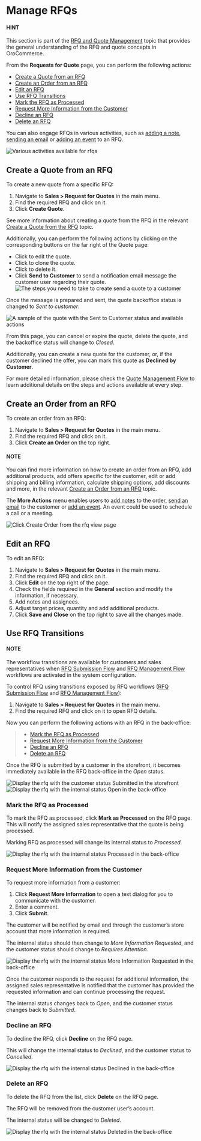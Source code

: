 <a id="mc-sales-rfq-manage"></a>

# Manage RFQs

#### HINT
This section is part of the [RFQ and Quote Management](../../../concept-guides/rfq-quotes/index.md#concept-guide-rfq-quotes) topic that provides the general understanding of the RFQ and quote concepts in OroCommerce.

From the **Requests for Quote** page, you can perform the following actions:

* [Create a Quote from an RFQ]()
* [Create an Order from an RFQ]()
* [Edit an RFQ]()
* [Use RFQ Transitions]()
* [Mark the RFQ as Processed]()
* [Request More Information from the Customer]()
* [Decline an RFQ]()
* [Delete an RFQ]()

You can also engage RFQs in various activities, such as [adding a note](../../getting-started/information-management/notes.md#user-guide-add-note), [sending an email](../../getting-started/user-menu/my-emails.md#user-guide-using-emails) or [adding an event](../../activities/calendar-events/index.md#doc-activities-events) to an RFQ.

![Various activities available for rfqs](user/img/sales/rfq/rfq_4.png)

## Create a Quote from an RFQ

To create a new quote from a specific RFQ:

1. Navigate to **Sales > Request for Quotes** in the main menu.
2. Find the required RFQ and click on it.
3. Click **Create Quote**.

See more information about creating a quote from the RFQ in the relevant [Create a Quote from the RFQ](../quotes/create/create-from-rfq.md#quote-create-from-rfq) topic.

Additionally, you can perform the following actions by clicking on the corresponding buttons on the far right of the Quote page:

* Click <i class="fa fa-edit fa-lg" aria-hidden="true"></i> to edit the quote.
* Click <i class="far fa-copy" aria-hidden="true"></i> to clone the quote.
* Click <i class="fas fa-trash-alt" aria-hidden="true"></i> to delete it.
* Click <i class="fa fa-envelope fa-lg" aria-hidden="true"></i> **Send to Customer** to send a notification email message the customer user regarding their quote.
  ![The steps you need to take to create send a quote to a customer](user/img/sales/rfq/rfq_7.png)

Once the message is prepared and sent, the quote backoffice status is changed to *Sent to customer*.

![A sample of the quote with the Sent to Customer status and available actions](user/img/sales/rfq/rfq_8.png)

From this page, you can cancel <i class="fa fa-times fa-lg" aria-hidden="true"></i> or expire <i class="far fa-clock" aria-hidden="true"></i> the quote, delete <i class="fas fa-trash-alt" aria-hidden="true"></i> the quote, and the backoffice status will change to *Closed*.

Additionally, you can create a new quote for the customer, or, if the customer declined the offer, you can mark this quote as **Declined by Customer**.

For more detailed information, please check the [Quote Management Flow](../quotes/flows/index.md#simple-quote-management) to learn additional details on the steps and actions available at every step.

## Create an Order from an RFQ

To create an order from an RFQ:

1. Navigate to **Sales > Request for Quotes** in the main menu.
2. Find the required RFQ and click on it.
3. Click **Create an Order** on the top right.

#### NOTE
You can find more information on how to create an order from an RFQ, add additional products, add offers specific for the customer, edit or add shipping and billing information, calculate shipping options, add discounts and more, in the relevant [Create an Order from an RFQ](../orders/create.md#user-guide-sales-orders-create-from-rfq) topic.

The **More Actions** menu enables users to [add notes](../../getting-started/information-management/notes.md#user-guide-add-note) to the order, [send an email](../../getting-started/user-menu/my-emails.md#user-guide-using-emails) to the customer or [add an event](../../activities/calendar-events/index.md#doc-activities-events). An event could be used to schedule a call or a meeting.

![Click Create Order from the rfq view page](user/img/sales/rfq/rfq_11.png)

<a id="user-guide-sales-requests-for-quote-edit"></a>

## Edit an RFQ

To edit an RFQ:

1. Navigate to **Sales > Request for Quotes** in the main menu.
2. Find the required RFQ and click on it.
3. Click **Edit** on the top right of the page.
4. Check the fields required in the **General** section and modify the information, if necessary.
5. Add notes and assignees.
6. Adjust target prices, quantity and add additional products.
7. Click **Save and Close** on the top right to save all the changes made.

<a id="user-guide-sales-requests-for-quote-steps-and-transitions"></a>

## Use RFQ Transitions

#### NOTE
The workflow transitions are available for customers and sales representatives when [RFQ Submission Flow](../../system/workflows/system-workflows/rfq-frontoffice.md#system-workflows-rfq-frontoffice-workflow) and [RFQ Management Flow](../../system/workflows/system-workflows/rfq-backoffice.md#system-workflows-rfq-backoffice-workflow) workflows are activated in the system configuration.

To control RFQ using transitions exposed by RFQ workflows ([RFQ Submission Flow](../../system/workflows/system-workflows/rfq-frontoffice.md#system-workflows-rfq-frontoffice-workflow) and [RFQ Management Flow](../../system/workflows/system-workflows/rfq-backoffice.md#system-workflows-rfq-backoffice-workflow)):

1. Navigate to **Sales > Request for Quotes** in the main menu.
2. Find the required RFQ and click on it to open RFQ details.

Now you can perform the following actions with an RFQ in the back-office:

> * [Mark the RFQ as Processed](#mark-the-rfq-as-processed)
> * [Request More Information from the Customer](#request-more-information-from-the-customer)
> * [Decline an RFQ](#decline-an-rfq)
> * [Delete an RFQ](#delete-an-rfq)

Once the RFQ is submitted by a customer in the storefront, it becomes immediately available in the RFQ back-office in the *Open* status.

![Display the rfq with the customer status Submitted in the storefront](user/img/sales/rfq/rfq_12.png)![Display the rfq with the internal status Open in the back-office](user/img/sales/rfq/rfq_13.png)

<a id="user-guide-sales-requests-for-quote-steps-and-transitions-processed"></a>

### Mark the RFQ as Processed

To mark the RFQ as processed, click **Mark as Processed** <i class="fa fa-archive fa-lg" aria-hidden="true"></i> on the RFQ page. This will notify the assigned sales representative that the quote is being processed.

Marking RFQ as processed will change its internal status to *Processed*.

![Display the rfq with the internal status Processed in the back-office](user/img/sales/rfq/rfq_14.png)

<a id="user-guide-sales-requests-for-quote-steps-and-transitions-more-info"></a>

### Request More Information from the Customer

To request more information from a customer:

1. Click **Request More Information** <i class="far fa-question-circle" aria-hidden="true"></i> to open a text dialog for you to communicate with the customer.
2. Enter a comment.
3. Click **Submit**.

The customer will be notified by email and through the customer’s store account that more information is required.

The internal status should then change to *More Information Requested*, and the customer status should change to *Requires Attention*.

![Display the rfq with the internal status More Information Requested in the back-office](user/img/sales/rfq/rfq_16.png)

Once the customer responds to the request for additional information, the assigned sales representative is notified that the customer has provided the requested information and can continue processing the request.

The internal status changes back to *Open*, and the customer status changes back to *Submitted*.

<a id="user-guide-sales-requests-for-quote-steps-and-transitions-decline"></a>

### Decline an RFQ

To decline the RFQ,  click **Decline** on the RFQ page.

This will change the internal status to *Declined*, and the customer status to *Cancelled*.

![Display the rfq with the internal status Declined in the back-office](user/img/sales/rfq/rfq_17.png)

<a id="user-guide-sales-requests-for-quote-steps-and-transitions-delete"></a>

### Delete an RFQ

To delete the RFQ from the list, click **Delete** on the RFQ page.

The RFQ will be removed from the customer user’s account.

The internal status will be changed to *Deleted*.

![Display the rfq with the internal status Deleted in the back-office](user/img/sales/rfq/rfq_18.png)
<!-- fa-bars = fa-navicon -->
<!-- Ic Tiles is used as Set As Default in saved views, and as tiles in display layout options -->
<!-- IcPencil refers to Rename in Commerce and Inline Editing in CRM -->
<!-- Check mark in the square. -->
<!-- SortDesc is also used as drop-down arrow -->

